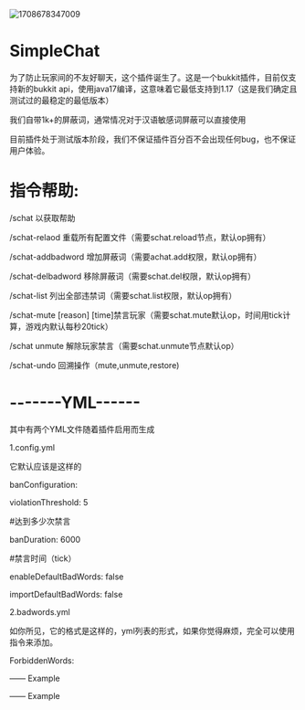 ![1708678347009](https://github.com/JohnRichard4096/SimpleChat/assets/67693593/62581726-c4e0-4333-bc06-b599645d2562)
# SimpleChat

为了防止玩家间的不友好聊天，这个插件诞生了。这是一个bukkit插件，目前仅支持新的bukkit api，使用java17编译，这意味着它最低支持到1.17（这是我们确定且测试过的最稳定的最低版本）


我们自带1k+的屏蔽词，通常情况对于汉语敏感词屏蔽可以直接使用


目前插件处于测试版本阶段，我们不保证插件百分百不会出现任何bug，也不保证用户体验。


# 指令帮助:


/schat 以获取帮助


/schat-relaod 重载所有配置文件（需要schat.reload节点，默认op拥有）



/schat-addbadword <badword> 增加屏蔽词（需要achat.add权限，默认op拥有）


/schat-delbadword <badword> 移除屏蔽词（需要schat.del权限，默认op拥有）


/schat-list 列出全部违禁词（需要schat.list权限，默认op拥有）


/schat-mute <player> [reason] [time]禁言玩家（需要schat.mute默认op，时间用tick计算，游戏内默认每秒20tick）


/schat unmute <player> 解除玩家禁言（需要schat.unmute节点默认op）


/schat-undo <action> <player> 回溯操作（mute,unmute,restore)




# -------YML------


其中有两个YML文件随着插件启用而生成


1.config.yml


它默认应该是这样的


banConfiguration:
  
  
  violationThreshold: 5
  
  
  #达到多少次禁言
  
  
  banDuration: 6000
  
  
  #禁言时间（tick）


  enableDefaultBadWords: false

  
  importDefaultBadWords: false


2.badwords.yml

如你所见，它的格式是这样的，yml列表的形式，如果你觉得麻烦，完全可以使用指令来添加。

ForbiddenWords:
 
 —— Example

 —— Example
